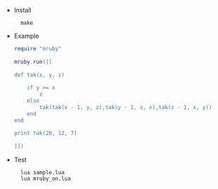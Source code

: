 * Install

        make

* Example

    ```lua
    require "mruby"
     
    mruby.run([[
     
    def tak(x, y, z)
     
        if y >= x
            z
        else
            tak(tak(x - 1, y, z),tak(y - 1, z, x),tak(z - 1, x, y))
        end
    end
     
    print tak(20, 12, 7)
     
    ]])
    ```

* Test

        lua sample.lua
        lua mruby_on.lua
